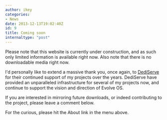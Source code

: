 ```yaml
---
author: ikey
categories:
- News
date: 2013-12-13T19:02:40Z
id: 9
title: Coming soon
internaltype: "post"
---
```


Please note that this website is currently under construction, and as such only limited information is available right now. Also note that there is no downloadable media right now.

I'd personally like to extend a massive thank you, once again, to [DediServe](http://www.dediserve.com/) for their continued support of my projects over the years. DediServe have provided an unparalleled 
infrastructure for several of my projects now, and continue to support the vision and direction of Evolve OS.

If you are interested in mirroring future downloads, or indeed contributing to the project, please leave a comment below.

For the curious, please hit the About link in the menu above.
